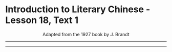 # Introduction to Literary Chinese - Lesson 18, Text 1

<center>Adapted from the 1927 book by J. Brandt</center>

---

---
